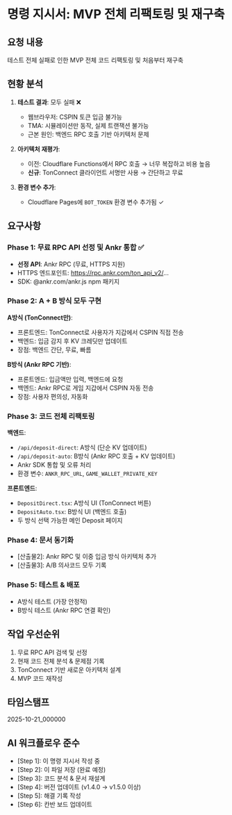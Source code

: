 # 명령 지시서: MVP 전체 리팩토링 및 재구축

## 요청 내용
테스트 전체 실패로 인한 MVP 전체 코드 리팩토링 및 처음부터 재구축

## 현황 분석
1. **테스트 결과**: 모두 실패 ❌
   - 웹브라우저: CSPIN 토큰 입금 불가능
   - TMA: 시뮬레이션만 동작, 실제 트랜잭션 불가능
   - 근본 원인: 백엔드 RPC 호출 기반 아키텍처 문제

2. **아키텍처 재평가**:
   - 이전: Cloudflare Functions에서 RPC 호출 → 너무 복잡하고 비용 높음
   - **신규**: TonConnect 클라이언트 서명만 사용 → 간단하고 무료

3. **환경 변수 추가**:
   - Cloudflare Pages에 `BOT_TOKEN` 환경 변수 추가됨 ✓

## 요구사항

### Phase 1: 무료 RPC API 선정 및 Ankr 통합 ✅
- **선정 API**: Ankr RPC (무료, HTTPS 지원)
- HTTPS 엔드포인트: https://rpc.ankr.com/ton_api_v2/...
- SDK: @ankr.com/ankr.js npm 패키지

### Phase 2: A + B 방식 모두 구현
**A방식 (TonConnect만)**: 
- 프론트엔드: TonConnect로 사용자가 지갑에서 CSPIN 직접 전송
- 백엔드: 입금 감지 후 KV 크레딧만 업데이트
- 장점: 백엔드 간단, 무료, 빠름

**B방식 (Ankr RPC 기반)**:
- 프론트엔드: 입금액만 입력, 백엔드에 요청
- 백엔드: Ankr RPC로 게임 지갑에서 CSPIN 자동 전송
- 장점: 사용자 편의성, 자동화

### Phase 3: 코드 전체 리팩토링
**백엔드**:
- `/api/deposit-direct`: A방식 (단순 KV 업데이트)
- `/api/deposit-auto`: B방식 (Ankr RPC 호출 + KV 업데이트)
- Ankr SDK 통합 및 오류 처리
- 환경 변수: `ANKR_RPC_URL`, `GAME_WALLET_PRIVATE_KEY`

**프론트엔드**:
- `DepositDirect.tsx`: A방식 UI (TonConnect 버튼)
- `DepositAuto.tsx`: B방식 UI (백엔드 호출)
- 두 방식 선택 가능한 메인 Deposit 페이지

### Phase 4: 문서 동기화
- [산출물2]: Ankr RPC 및 이중 입금 방식 아키텍처 추가
- [산출물3]: A/B 의사코드 모두 기록

### Phase 5: 테스트 & 배포
- A방식 테스트 (가장 안정적)
- B방식 테스트 (Ankr RPC 연결 확인)

## 작업 우선순위
1. 무료 RPC API 검색 및 선정
2. 현재 코드 전체 분석 & 문제점 기록
3. TonConnect 기반 새로운 아키텍처 설계
4. MVP 코드 재작성

## 타임스탬프
2025-10-21_000000

## AI 워크플로우 준수
- [Step 1]: 이 명령 지시서 작성 중
- [Step 2]: 이 파일 저장 (완료 예정)
- [Step 3]: 코드 분석 & 문서 재설계
- [Step 4]: 버전 업데이트 (v1.4.0 → v1.5.0 이상)
- [Step 5]: 해결 기록 작성
- [Step 6]: 칸반 보드 업데이트
